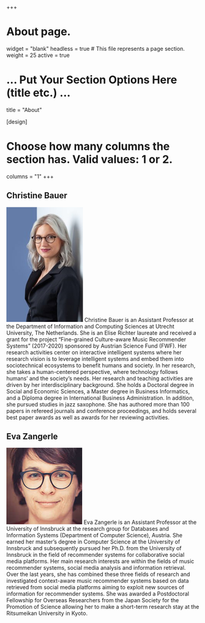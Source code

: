 +++
# About page.
widget = "blank"
headless = true  # This file represents a page section.
weight = 25
active = true

# ... Put Your Section Options Here (title etc.) ...
title = "About"

[design]
  # Choose how many columns the section has. Valid values: 1 or 2.
  columns = "1"
+++
## Christine Bauer
![Photo of Christine Bauer](chb.jpg "Christine Bauer")
Christine Bauer is an Assistant Professor at the Department of Information and Computing Sciences at Utrecht University, The Netherlands. She is an Elise Richter laureate and received a grant for the project “Fine-grained Culture-aware Music Recommender Systems” (2017-2020) sponsored by Austrian Science Fund (FWF). Her research activities center on interactive intelligent systems where her research vision is to leverage intelligent systems and embed them into sociotechnical ecosystems to benefit humans and society. In her research, she takes a human-centered perspective, where technology follows humans’ and the society’s needs.
Her research and teaching activities are driven by her interdisciplinary background. She holds a Doctoral degree in Social and Economic Sciences, a Master degree in Business Informatics, and a Diploma degree in International Business Administration. In addition, she pursued studies in jazz saxophone.
She has authored more than 100 papers in refereed journals and conference proceedings, and holds several best paper awards as well as awards for her reviewing activities.

## Eva Zangerle
![Photo of Eva Zangerle](ez.jpg "Eva Zangerle")
Eva Zangerle is an Assistant Professor at the University of Innsbruck at the research group for Databases and Information Systems (Department of Computer Science), Austria. She earned her master’s degree in Computer Science at the University of Innsbruck and subsequently pursued her Ph.D. from the University of Innsbruck in the field of recommender systems for collaborative social media platforms. Her main research interests are within the fields of music recommender systems, social media analysis and information retrieval. Over the last years, she has combined these three fields of research and investigated context-aware music recommender systems based on data retrieved from social media platforms aiming to exploit new sources of information for recommender systems. She was awarded a Postdoctoral Fellowship for Overseas Researchers from the Japan Society for the Promotion of Science allowing her to make a short-term research stay at the Ritsumeikan University in Kyoto.
